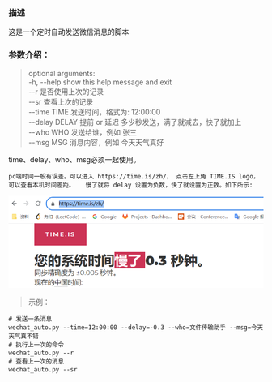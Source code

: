 ### 描述
这是一个定时自动发送微信消息的脚本

### 参数介绍：

> optional arguments:  
  -h, --help     show this help message and exit  
  --r            是否使用上次的记录  
  --sr       查看上次的记录  
  --time TIME    发送时间，格式为: 12:00:00  
  --delay DELAY  提前 or 延迟 多少秒发送，满了就减去，快了就加上  
  --who WHO      发送给谁，例如 张三  
  --msg MSG      消息内容，例如 今天天气真好  


time、delay、who、msg必须一起使用。  
 
`pc端时间一般有误差。可以进入 https://time.is/zh/， 点击左上角 TIME.IS logo，可以查看本机时间差距。  
慢了就将 delay 设置为负数，快了就设置为正数。如下所示:`

![](img/time_show.png)
 
> 示例：  

```shell script
# 发送一条消息
wechat_auto.py --time=12:00:00 --delay=-0.3 --who=文件传输助手 --msg=今天天气真不错  
# 执行上一次的命令
wechat_auto.py --r
# 查看上一次的消息
wechat_auto.py --sr 
```

 
 

